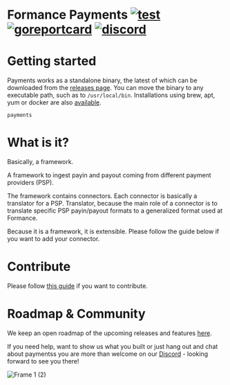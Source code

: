 # Formance Payments [![test](https://github.com/numary/payments/actions/workflows/main.yml/badge.svg)](https://github.com/numary/payments/actions/workflows/main.yml) [![goreportcard](https://goreportcard.com/badge/github.com/numary/payments)](https://goreportcard.com/report/github.com/numary/payments) [![discord](https://img.shields.io/discord/846686859869814784?label=chat%20@%20discord)](https://discord.gg/xyHvcbzk4w)

# Getting started

Payments works as a standalone binary, the latest of which can be downloaded from the [releases page](https://github.com/numary/payments/releases). You can move the binary to any executable path, such as to `/usr/local/bin`. Installations using brew, apt, yum or docker are also [available](https://docs.formance.com/oss/payments/get-started/installation).

```SHELL
payments 
```

# What is it?

Basically, a framework.

A framework to ingest payin and payout coming from different payment providers (PSP). 

The framework contains connectors. Each connector is basically a translator for a PSP.
Translator, because the main role of a connector is to translate specific PSP payin/payout formats to a generalized format used at Formance.

Because it is a framework, it is extensible. Please follow the guide below if you want to add your connector.

# Contribute

Please follow [this guide](./docs/development.md) if you want to contribute.

# Roadmap & Community

We keep an open roadmap of the upcoming releases and features [here](https://numary.notion.site/OSS-Roadmap-4535fa5716fb4f618027201afcc6f204).

If you need help, want to show us what you built or just hang out and chat about paymentss you are more than welcome on our [Discord](https://discord.gg/xyHvcbzk4w) - looking forward to see you there!

![Frame 1 (2)](https://user-images.githubusercontent.com/1770991/134163361-d86c5728-6075-4510-8de7-06df1f6ed740.png)
